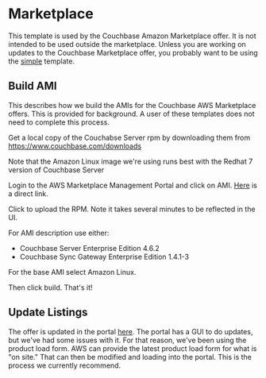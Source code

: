 # Marketplace

This template is used by the Couchbase Amazon Marketplace offer.  It is not intended to be used outside the marketplace.  Unless you are working on updates to the Couchbase Marketplace offer, you probably want to be using the [simple](../simple) template.

## Build AMI

This describes how we build the AMIs for the Couchbase AWS Marketplace offers.  This is provided for background.  A user of these templates does not need to complete this process.

Get a local copy of the Couchabse Server rpm by downloading them from https://www.couchbase.com/downloads

Note that the Amazon Linux image we're using runs best with the Redhat 7 version of Couchbase Server

Login to the AWS Marketplace Management Portal and click on AMI.  [Here](https://aws.amazon.com/marketplace/management/manage-products) is a direct link.

Click to upload the RPM.  Note it takes several minutes to be reflected in the UI.

For AMI description use either:
* Couchbase Server Enterprise Edition 4.6.2
* Couchbase Sync Gateway Enterprise Edition 1.4.1-3

For the base AMI select Amazon Linux.

Then click build.  That's it!

## Update Listings

The offer is updated in the portal [here](https://aws.amazon.com/marketplace/management/).  The portal has a GUI to do updates, but we've had some issues with it.  For that reason, we've been using the product load form.  AWS can provide the latest product load form for what is "on site."  That can then be modified and loading into the portal.  This is the process we currently recommend.
